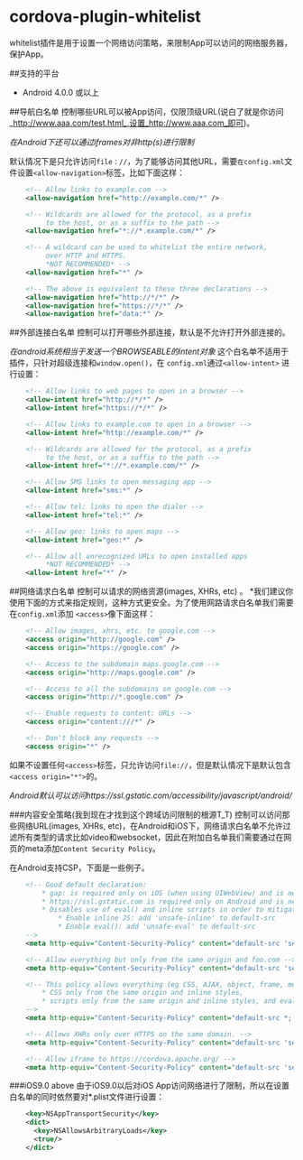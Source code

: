 # cordova-plugin-whitelist
whitelist插件是用于设置一个网络访问策略，来限制App可以访问的网络服务器，保护App。<br>

##支持的平台
* Android 4.0.0 或以上

##导航白名单
控制哪些URL可以被App访问，仅限顶级URL(说白了就是你访问_http://www.aaa.com/test.html_,设置_http://www.aaa.com_即可)。<br>

*在Android下还可以通过iframes对非http(s)进行限制*

默认情况下是只允许访问`file：//`，为了能够访问其他URL，需要`在config.xml`文件设置`<allow-navigation>`标签，比如下面这样：<br>
```xml
    <!-- Allow links to example.com -->
    <allow-navigation href="http://example.com/*" />

    <!-- Wildcards are allowed for the protocol, as a prefix
         to the host, or as a suffix to the path -->
    <allow-navigation href="*://*.example.com/*" />

    <!-- A wildcard can be used to whitelist the entire network,
         over HTTP and HTTPS.
         *NOT RECOMMENDED* -->
    <allow-navigation href="*" />

    <!-- The above is equivalent to these three declarations -->
    <allow-navigation href="http://*/*" />
    <allow-navigation href="https://*/*" />
    <allow-navigation href="data:*" />
```

##外部连接白名单
控制可以打开哪些外部连接，默认是不允许打开外部连接的。

*在android系统相当于发送一个BROWSEABLE的intent对象*
这个白名单不适用于插件，只针对超级连接和`window.open()`，在 `config.xml`通过`<allow-intent>` 进行设置：
```xml
    <!-- Allow links to web pages to open in a browser -->
    <allow-intent href="http://*/*" />
    <allow-intent href="https://*/*" />

    <!-- Allow links to example.com to open in a browser -->
    <allow-intent href="http://example.com/*" />

    <!-- Wildcards are allowed for the protocol, as a prefix
         to the host, or as a suffix to the path -->
    <allow-intent href="*://*.example.com/*" />

    <!-- Allow SMS links to open messaging app -->
    <allow-intent href="sms:*" />

    <!-- Allow tel: links to open the dialer -->
    <allow-intent href="tel:*" />

    <!-- Allow geo: links to open maps -->
    <allow-intent href="geo:*" />

    <!-- Allow all unrecognized URLs to open installed apps
         *NOT RECOMMENDED* -->
    <allow-intent href="*" />
```
##网络请求白名单
控制可以请求的网络资源(images, XHRs, etc) 。
*我们建议你使用下面的方式来指定规则，这种方式更安全。为了使用网路请求白名单我们需要在`config.xml`添加 `<access>`像下面这样：<br>
```xml
    <!-- Allow images, xhrs, etc. to google.com -->
    <access origin="http://google.com" />
    <access origin="https://google.com" />

    <!-- Access to the subdomain maps.google.com -->
    <access origin="http://maps.google.com" />

    <!-- Access to all the subdomains on google.com -->
    <access origin="http://*.google.com" />

    <!-- Enable requests to content: URLs -->
    <access origin="content:///*" />

    <!-- Don't block any requests -->
    <access origin="*" />
```
如果不设置任何`<access>`标签，只允许访问`file://`，但是默认情况下是默认包含`<access origin="*">`的。<br>


*Android默认可以访问https://ssl.gstatic.com/accessibility/javascript/android/*

###内容安全策略(我到现在才找到这个跨域访问限制的根源T_T)
控制可以访问那些网络URL(images, XHRs, etc)，在Android和iOS下，网络请求白名单不允许过滤所有类型的请求比如video和websocket，因此在附加白名单我们需要通过在网页的meta添加`Content Security Policy`。<br>

在Android支持CSP，下面是一些例子。<br>
```xml
    <!-- Good default declaration:
        * gap: is required only on iOS (when using UIWebView) and is needed for JS->native communication
        * https://ssl.gstatic.com is required only on Android and is needed for TalkBack to function properly
        * Disables use of eval() and inline scripts in order to mitigate risk of XSS vulnerabilities. To change this:
            * Enable inline JS: add 'unsafe-inline' to default-src
            * Enable eval(): add 'unsafe-eval' to default-src
    -->
    <meta http-equiv="Content-Security-Policy" content="default-src 'self' data: gap: https://ssl.gstatic.com; style-src 'self' 'unsafe-inline'; media-src *">

    <!-- Allow everything but only from the same origin and foo.com -->
    <meta http-equiv="Content-Security-Policy" content="default-src 'self' foo.com">

    <!-- This policy allows everything (eg CSS, AJAX, object, frame, media, etc) except that 
        * CSS only from the same origin and inline styles,
        * scripts only from the same origin and inline styles, and eval()
    -->
    <meta http-equiv="Content-Security-Policy" content="default-src *; style-src 'self' 'unsafe-inline'; script-src 'self' 'unsafe-inline' 'unsafe-eval'">

    <!-- Allows XHRs only over HTTPS on the same domain. -->
    <meta http-equiv="Content-Security-Policy" content="default-src 'self' https:">

    <!-- Allow iframe to https://cordova.apache.org/ -->
    <meta http-equiv="Content-Security-Policy" content="default-src 'self'; frame-src 'self' https://cordova.apache.org">
```

###iOS9.0 above
由于iOS9.0以后对iOS App访问网络进行了限制，所以在设置白名单的同时依然要对*.plist文件进行设置：
```xml
    <key>NSAppTransportSecurity</key>
    <dict>
      <key>NSAllowsArbitraryLoads</key>
      <true/>
    </dict>
```
